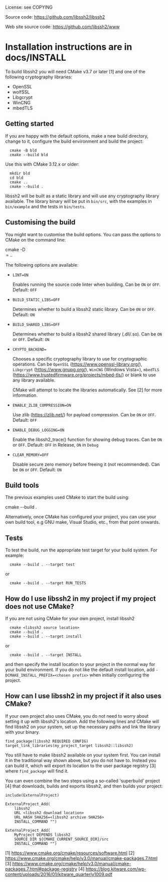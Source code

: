 License: see COPYING

Source code: https://github.com/libssh2/libssh2

Web site source code: https://github.com/libssh2/www

Installation instructions are in docs/INSTALL
=======
To build libssh2 you will need CMake v3.7 or later [1] and one of the
following cryptography libraries:

* OpenSSL
* wolfSSL
* Libgcrypt
* WinCNG
* mbedTLS

Getting started
---------------

If you are happy with the default options, make a new build directory,
change to it, configure the build environment and build the project:

```
  cmake -B bld
  cmake --build bld
```

Use this with CMake 3.12.x or older:
```
  mkdir bld
  cd bld
  cmake ..
  cmake --build .
```

libssh2 will be built as a static library and will use any
cryptography library available.  The library binary will be put in
`bin/src`, with the examples in `bin/example` and the tests in
`bin/tests`.

Customising the build
---------------------

You might want to customise the build options.  You can pass the options
to CMake on the command line:

  cmake -D<option>=<value> ..

The following options are available:

 * `LINT=ON`

    Enables running the source code linter when building.
    Can be `ON` or `OFF`. Default: `OFF`

 * `BUILD_STATIC_LIBS=OFF`

    Determines whether to build a libssh2 static library.
    Can be `ON` or `OFF`. Default: `ON`

 * `BUILD_SHARED_LIBS=OFF`

    Determines whether to build a libssh2 shared library (.dll/.so).
    Can be `ON` or `OFF`. Default: `ON`

 * `CRYPTO_BACKEND=`

    Chooses a specific cryptography library to use for cryptographic
    operations.  Can be `OpenSSL` (https://www.openssl-library.org/),
    `Libgcrypt` (https://www.gnupg.org/), `WinCNG` (Windows Vista+),
    `mbedTLS` (https://www.trustedfirmware.org/projects/mbed-tls/) or
    blank to use any library available.

    CMake will attempt to locate the libraries automatically.  See [2]
    for more information.

 * `ENABLE_ZLIB_COMPRESSION=ON`

    Use zlib (https://zlib.net/) for payload compression.
    Can be `ON` or `OFF`. Default: `OFF`

 * `ENABLE_DEBUG_LOGGING=ON`

    Enable the libssh2_trace() function for showing debug traces.
    Can be `ON` or `OFF`. Default: `OFF` in Release, `ON` in `Debug`

 * `CLEAR_MEMORY=OFF`

    Disable secure zero memory before freeing it (not recommended).
    Can be `ON` or `OFF`. Default: `ON`

Build tools
-----------

The previous examples used CMake to start the build using:

  cmake --build .

Alternatively, once CMake has configured your project, you can use
your own build tool, e.g GNU make, Visual Studio, etc., from that
point onwards.

Tests
-----

To test the build, run the appropriate test target for your build
system.  For example:

```
  cmake --build . --target test
```
or
```
  cmake --build . --target RUN_TESTS
```

How do I use libssh2 in my project if my project does not use CMake?
-------------------------------------------------------------------

If you are not using CMake for your own project, install libssh2
```
  cmake <libssh2 source location>
  cmake --build .
  cmake --build . --target install
```
or
```
  cmake --build . --target INSTALL
```

and then specify the install location to your project in the normal
way for your build environment.  If you do not like the default install
location, add `-DCMAKE_INSTALL_PREFIX=<chosen prefix>` when initially
configuring the project.

How can I use libssh2 in my project if it also uses CMake?
----------------------------------------------------------

If your own project also uses CMake, you do not need to worry about
setting it up with libssh2's location. Add the following lines and
CMake will find libssh2 on your system, set up the necessary paths and
link the library with your binary.

    find_package(libssh2 REQUIRED CONFIG)
    target_link_libraries(my_project_target libssh2::libssh2)

You still have to make libssh2 available on your system first.  You can
install it in the traditional way shown above, but you do not have to.
Instead you can build it, which will export its location to the user
package registry [3] where `find_package` will find it.

You can even combine the two steps using a so-called 'superbuild'
project [4] that downloads, builds and exports libssh2, and then
builds your project:

    include(ExternalProject)

    ExternalProject_Add(
        libssh2
        URL <libssh2 download location>
        URL_HASH SHA256=<libssh2 archive SHA256>
        INSTALL_COMMAND "")

    ExternalProject_Add(
        MyProject DEPENDS libssh2
        SOURCE_DIR ${CMAKE_CURRENT_SOURCE_DIR}/src
        INSTALL_COMMAND "")

[1] https://www.cmake.org/cmake/resources/software.html
[2] https://www.cmake.org/cmake/help/v3.0/manual/cmake-packages.7.html
[3] https://www.cmake.org/cmake/help/v3.0/manual/cmake-packages.7.html#package-registry
[4] https://blog.kitware.com/wp-content/uploads/2016/01/kitware_quarterly1009.pdf
